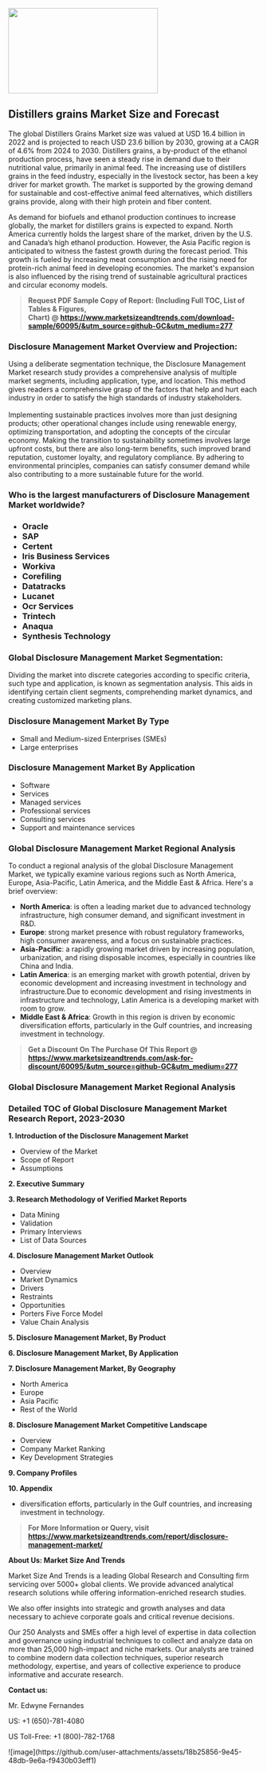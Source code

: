<p><img class="alignnone size-medium wp-image-20088" src="https://ffe5etoiles.com/wp-content/uploads/2024/12/MST1-300x171.png" alt="" width="300" height="171" /></p><h2>Distillers grains Market Size and Forecast</h2><p>The global Distillers Grains Market size was valued at USD 16.4 billion in 2022 and is projected to reach USD 23.6 billion by 2030, growing at a CAGR of 4.6% from 2024 to 2030. Distillers grains, a by-product of the ethanol production process, have seen a steady rise in demand due to their nutritional value, primarily in animal feed. The increasing use of distillers grains in the feed industry, especially in the livestock sector, has been a key driver for market growth. The market is supported by the growing demand for sustainable and cost-effective animal feed alternatives, which distillers grains provide, along with their high protein and fiber content.</p><p>As demand for biofuels and ethanol production continues to increase globally, the market for distillers grains is expected to expand. North America currently holds the largest share of the market, driven by the U.S. and Canada’s high ethanol production. However, the Asia Pacific region is anticipated to witness the fastest growth during the forecast period. This growth is fueled by increasing meat consumption and the rising need for protein-rich animal feed in developing economies. The market's expansion is also influenced by the rising trend of sustainable agricultural practices and circular economy models.</p></p><blockquote id="" class=""><strong>Request PDF Sample Copy of Report: (Including Full TOC, List of Tables &amp; Figures, Chart)&nbsp;@&nbsp;<strong><a href="https://www.marketsizeandtrends.com/download-sample/60095/&utm_source=github-GC&utm_medium=277" target="_blank">https://www.marketsizeandtrends.com/download-sample/60095/&utm_source=github-GC&utm_medium=277</a></strong></strong></blockquote><h3 id="" class="">Disclosure Management Market&nbsp;Overview and Projection:</h3><p id="" class="">Using a deliberate segmentation technique, the Disclosure Management Market research study provides a comprehensive analysis of multiple market segments, including application, type, and location. This method gives readers a comprehensive grasp of the factors that help and hurt each industry in order to satisfy the high standards of industry stakeholders. <br /> <br />Implementing sustainable practices involves more than just designing products; other operational changes include using renewable energy, optimizing transportation, and adopting the concepts of the circular economy. Making the transition to sustainability sometimes involves large upfront costs, but there are also long-term benefits, such improved brand reputation, customer loyalty, and regulatory compliance. By adhering to environmental principles, companies can satisfy consumer demand while also contributing to a more sustainable future for the world.</p><h3 id="" class="">Who is the largest manufacturers of&nbsp;Disclosure Management Market worldwide?</h3><h3 class=""><p><ul><li>Oracle </li><li> SAP </li><li> Certent </li><li> Iris Business Services </li><li> Workiva </li><li> Corefiling </li><li> Datatracks </li><li> Lucanet </li><li> Ocr Services </li><li> Trintech </li><li> Anaqua </li><li> Synthesis Technology</li></ul></p></h3><h3 id="" class="">Global&nbsp;Disclosure Management Market Segmentation:</h3><p id="" class="">Dividing the market into discrete categories according to specific criteria, such type and application, is known as segmentation analysis. This aids in identifying certain client segments, comprehending market dynamics, and creating customized marketing plans.</p><h3 id="" class="">Disclosure Management Market&nbsp;By Type</h3><p><p><ul><li>Small and Medium-sized Enterprises (SMEs)</li><li> Large enterprises</p></li></ul></p></p><h3 id="" class="">Disclosure Management Market&nbsp;By Application</h3><p class=""><p><ul><li>Software</li><li> Services</li><li> Managed services</li><li> Professional services</li><li> Consulting services</li><li> Support and maintenance services</li></ul></p></p><h3 id="" class="">Global Disclosure Management Market Regional Analysis</h3><p id="" class="">To conduct a regional analysis of the global Disclosure Management Market, we typically examine various regions such as North America, Europe, Asia-Pacific, Latin America, and the Middle East &amp; Africa. Here's a brief overview:</p><ul><li><strong>North America</strong>: is often a leading market due to advanced technology infrastructure, high consumer demand, and significant investment in R&amp;D.</li><li><strong>Europe</strong>: strong market presence with robust regulatory frameworks, high consumer awareness, and a focus on sustainable practices.</li><li><strong>Asia-Pacific</strong>: a rapidly growing market driven by increasing population, urbanization, and rising disposable incomes, especially in countries like China and India.</li><li><strong>Latin America</strong>: is an emerging market with growth potential, driven by economic development and increasing investment in technology and infrastructure.Due to economic development and rising investments in infrastructure and technology, Latin America is a developing market with room to grow.</li><li><strong>Middle East &amp; Africa</strong>: Growth in this region is driven by economic diversification efforts, particularly in the Gulf countries, and increasing investment in technology.</li></ul><blockquote id="" class=""><strong>Get a Discount On The Purchase Of This Report @ <strong><a href="https://www.marketsizeandtrends.com/ask-for-discount/60095/&utm_source=github-GC&utm_medium=277" target="_blank">https://www.marketsizeandtrends.com/ask-for-discount/60095/&utm_source=github-GC&utm_medium=277</a></strong></strong></blockquote><h3 id="" class="">Global Disclosure Management Market Regional Analysis</h3><h3 id="" class="">Detailed TOC of Global Disclosure Management Market Research Report, 2023-2030</h3><p id="" class=""><strong>1. Introduction of the Disclosure Management Market</strong></p><ul><li>Overview of the Market</li><li>Scope of Report</li><li>Assumptions</li></ul><p id="" class=""><strong>2. Executive Summary</strong></p><p id="" class=""><strong>3. Research Methodology of Verified Market Reports</strong></p><ul><li>Data Mining</li><li>Validation</li><li>Primary Interviews</li><li>List of Data Sources</li></ul><p id="" class=""><strong>4. Disclosure Management Market Outlook</strong></p><ul><li>Overview</li><li>Market Dynamics</li><li>Drivers</li><li>Restraints</li><li>Opportunities</li><li>Porters Five Force Model</li><li>Value Chain Analysis</li></ul><p id="" class=""><strong>5. Disclosure Management Market, By Product</strong></p><p id="" class=""><strong>6. Disclosure Management Market, By Application</strong></p><p id="" class=""><strong>7. Disclosure Management Market, By Geography</strong></p><ul><li>North America</li><li>Europe</li><li>Asia Pacific</li><li>Rest of the World</li></ul><p id="" class=""><strong>8. Disclosure Management Market Competitive Landscape</strong></p><ul><li>Overview</li><li>Company Market Ranking</li><li>Key Development Strategies</li></ul><p id="" class=""><strong>9. Company Profiles</strong></p><p id="" class=""><strong>10. Appendix</strong></p><ul><li>diversification efforts, particularly in the Gulf countries, and increasing investment in technology.</li></ul><blockquote id="" class=""><strong>For More Information or Query, visit <strong><strong><a href="https://www.marketsizeandtrends.com/report/disclosure-management-market/" target="_blank">https://www.marketsizeandtrends.com/report/disclosure-management-market/</a></strong></strong></strong></blockquote><p id="" class=""><strong>About Us: Market Size And Trends</strong></p><p id="" class="">Market Size And Trends is a leading Global Research and Consulting firm servicing over 5000+ global clients. We provide advanced analytical research solutions while offering information-enriched research studies.</p><p id="" class="">We also offer insights into strategic and growth analyses and data necessary to achieve corporate goals and critical revenue decisions.</p><p id="" class="">Our 250 Analysts and SMEs offer a high level of expertise in data collection and governance using industrial techniques to collect and analyze data on more than 25,000 high-impact and niche markets. Our analysts are trained to combine modern data collection techniques, superior research methodology, expertise, and years of collective experience to produce informative and accurate research.</p><p id="" class=""><strong>Contact us:</strong></p><p id="" class="">Mr. Edwyne Fernandes</p><p id="" class="">US: +1 (650)-781-4080</p><p id="" class="">US Toll-Free: +1 (800)-782-1768</p>
![image](https://github.com/user-attachments/assets/18b25856-9e45-48db-9e6a-f9430b03eff1)
